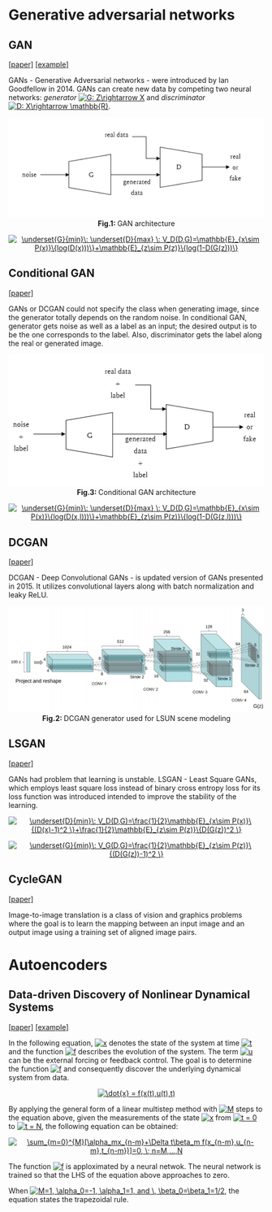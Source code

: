 # Generative adversarial networks
## GAN
[[paper]](https://arxiv.org/pdf/1406.2661.pdf) [[example]](/examples/unsupervised_learning/mnist)

GANs - Generative Adversarial networks - were introduced by Ian Goodfellow in 2014. GANs can create new data by competing two neural networks: *generator* <a href="https://www.codecogs.com/eqnedit.php?latex=G:&space;Z\rightarrow&space;X" target="_blank"><img src="https://latex.codecogs.com/gif.latex?G:&space;Z\rightarrow&space;X" title="G: Z\rightarrow X" /></a> and *discriminator* <a href="https://www.codecogs.com/eqnedit.php?latex=D:&space;X\rightarrow&space;\mathbb{R}" target="_blank"><img src="https://latex.codecogs.com/gif.latex?D:&space;X\rightarrow&space;\mathbb{R}" title="D: X\rightarrow \mathbb{R}" /></a>. 

<p align="center">
  <img src="/assets/gan_diagram.PNG"/>
  <br>
  <b> Fig.1: </b> GAN architecture
</p>

<p align="center">
<a href="https://www.codecogs.com/eqnedit.php?latex=\underset{G}{min}\:&space;\underset{D}{max}&space;\:&space;V_D(D,G)=\mathbb{E}_{x\sim&space;P(x)}\{log(D(x)))\}&plus;\mathbb{E}_{z\sim&space;P(z)}\{log(1-D(G(z)))\}" target="_blank"><img src="https://latex.codecogs.com/gif.latex?\underset{G}{min}\:&space;\underset{D}{max}&space;\:&space;V_D(D,G)=\mathbb{E}_{x\sim&space;P(x)}\{log(D(x)))\}&plus;\mathbb{E}_{z\sim&space;P(z)}\{log(1-D(G(z)))\}" title="\underset{G}{min}\: \underset{D}{max} \: V_D(D,G)=\mathbb{E}_{x\sim P(x)}\{log(D(x)))\}+\mathbb{E}_{z\sim P(z)}\{log(1-D(G(z)))\}" /></a>
</p>

## Conditional GAN
[[paper]](https://arxiv.org/pdf/1411.1784)

GANs or DCGAN could not specify the class when generating image, since the generator totally depends on the random noise. In conditional GAN, generator gets noise as well as a label as an input; the desired output is to be the one corresponds to the label.  Also, discriminator gets the label along the real or generated image.

<p align="center">
  <img src="/assets/conditional_gan.PNG"/>
  <br>
  <b> Fig.3: </b> Conditional GAN architecture
</p>

<p align="center">
<a href="https://www.codecogs.com/eqnedit.php?latex=\underset{G}{min}\:&space;\underset{D}{max}&space;\:&space;V_D(D,G)=\mathbb{E}_{x\sim&space;P(x)}\{log(D(x,l)))\}&plus;\mathbb{E}_{z\sim&space;P(z)}\{log(1-D(G(z,l)))\}" target="_blank"><img src="https://latex.codecogs.com/gif.latex?\underset{G}{min}\:&space;\underset{D}{max}&space;\:&space;V_D(D,G)=\mathbb{E}_{x\sim&space;P(x)}\{log(D(x,l)))\}&plus;\mathbb{E}_{z\sim&space;P(z)}\{log(1-D(G(z,l)))\}" title="\underset{G}{min}\: \underset{D}{max} \: V_D(D,G)=\mathbb{E}_{x\sim P(x)}\{log(D(x,l)))\}+\mathbb{E}_{z\sim P(z)}\{log(1-D(G(z,l)))\}" /></a>
</p>

## DCGAN
[[paper]](https://arxiv.org/pdf/1511.06434.pdf)

DCGAN - Deep Convolutional GANs - is updated version of GANs presented in 2015. It utilizes convolutional layers along with batch normalization and leaky ReLU.

<p align="center">
  <img src="/assets/DCGAN.png"/ width=600>
  <br>
  <b> Fig.2: </b> DCGAN generator used for LSUN scene modeling
</p>

## LSGAN
[[paper]](https://arxiv.org/pdf/1611.04076.pdf)

GANs had problem that learning is unstable. LSGAN - Least Square GANs, which employs least square loss instead of binary cross entropy loss for its loss function was introduced intended to improve the stability of the learning. 

<p align="center">
  <a href="https://www.codecogs.com/eqnedit.php?latex=\underset{D}{min}\:&space;V_D(D,G)=\frac{1}{2}\mathbb{E}_{x\sim&space;P(x)}\{(D(x)-1)^2&space;\}&plus;\frac{1}{2}\mathbb{E}_{z\sim&space;P(z)}\{D(G(z))^2&space;\}" target="_blank"><img src="https://latex.codecogs.com/gif.latex?\underset{D}{min}\:&space;V_D(D,G)=\frac{1}{2}\mathbb{E}_{x\sim&space;P(x)}\{(D(x)-1)^2&space;\}&plus;\frac{1}{2}\mathbb{E}_{z\sim&space;P(z)}\{D(G(z))^2&space;\}" title="\underset{D}{min}\: V_D(D,G)=\frac{1}{2}\mathbb{E}_{x\sim P(x)}\{(D(x)-1)^2 \}+\frac{1}{2}\mathbb{E}_{z\sim P(z)}\{D(G(z))^2 \}" /></a>
</p>

<p align="center">
<a href="https://www.codecogs.com/eqnedit.php?latex=\underset{G}{min}\:&space;V_G(D,G)=\frac{1}{2}\mathbb{E}_{z\sim&space;P(z)}\{(D(G(z))-1)^2&space;\}" target="_blank"><img src="https://latex.codecogs.com/gif.latex?\underset{G}{min}\:&space;V_G(D,G)=\frac{1}{2}\mathbb{E}_{z\sim&space;P(z)}\{(D(G(z))-1)^2&space;\}" title="\underset{G}{min}\: V_G(D,G)=\frac{1}{2}\mathbb{E}_{z\sim P(z)}\{(D(G(z))-1)^2 \}" /></a>
</p>

## CycleGAN
[[paper]](https://arxiv.org/pdf/1703.10593.pdf)

Image-to-image translation is a class of vision and graphics problems where the goal is to learn the mapping between an input image and an output image using a training set of aligned image pairs.

# Autoencoders
## Data-driven Discovery of Nonlinear Dynamical Systems

[[paper]](https://arxiv.org/pdf/1801.01236.pdf) [[example]](/examples/unsupervised_learning/lorenz_system)

In the following equation, <a href="https://www.codecogs.com/eqnedit.php?latex=x" target="_blank"><img src="https://latex.codecogs.com/gif.latex?x" title="x" /></a> denotes the state of the system at time <a href="https://www.codecogs.com/eqnedit.php?latex=t" target="_blank"><img src="https://latex.codecogs.com/gif.latex?t" title="t" /></a> and the function <a href="https://www.codecogs.com/eqnedit.php?latex=f" target="_blank"><img src="https://latex.codecogs.com/gif.latex?f" title="f" /></a> describes the evolution of the system. The term <a href="https://www.codecogs.com/eqnedit.php?latex=u" target="_blank"><img src="https://latex.codecogs.com/gif.latex?u" title="u" /></a> can be the external forcing or feedback control. The goal is to determine the function <a href="https://www.codecogs.com/eqnedit.php?latex=f" target="_blank"><img src="https://latex.codecogs.com/gif.latex?f" title="f" /></a> and consequently discover the underlying dynamical system from data.  
<p align="center">
<a href="https://www.codecogs.com/eqnedit.php?latex=\dot{x}&space;=&space;f(x(t),u(t),t)" target="_blank"><img src="https://latex.codecogs.com/gif.latex?\dot{x}&space;=&space;f(x(t),u(t),t)" title="\dot{x} = f(x(t),u(t),t)" /></a>
</p>

By applying the general form of a linear multistep method with <a href="https://www.codecogs.com/eqnedit.php?latex=M" target="_blank"><img src="https://latex.codecogs.com/gif.latex?M" title="M" /></a> steps to the equation above, given the measurements of the state <a href="https://www.codecogs.com/eqnedit.php?latex=x" target="_blank"><img src="https://latex.codecogs.com/gif.latex?x" title="x" /></a> from <a href="https://www.codecogs.com/eqnedit.php?latex=t&space;=&space;0" target="_blank"><img src="https://latex.codecogs.com/gif.latex?t&space;=&space;0" title="t = 0" /></a> to <a href="https://www.codecogs.com/eqnedit.php?latex=t&space;=&space;N" target="_blank"><img src="https://latex.codecogs.com/gif.latex?t&space;=&space;N" title="t = N" /></a>, the following equation can be obtained:

<p align="center">
<a href="https://www.codecogs.com/eqnedit.php?latex=\sum_{m=0}^{M}[\alpha_mx_{n-m}&plus;\Delta&space;t\beta_m&space;f(x_{n-m},u_{n-m},t_{n-m})]=0,&space;\;&space;n=M,...,N" target="_blank"><img src="https://latex.codecogs.com/gif.latex?\sum_{m=0}^{M}[\alpha_mx_{n-m}&plus;\Delta&space;t\beta_m&space;f(x_{n-m},u_{n-m},t_{n-m})]=0,&space;\;&space;n=M,...,N" title="\sum_{m=0}^{M}[\alpha_mx_{n-m}+\Delta t\beta_m f(x_{n-m},u_{n-m},t_{n-m})]=0, \; n=M,...,N" /></a>
</p>

The function <a href="https://www.codecogs.com/eqnedit.php?latex=f" target="_blank"><img src="https://latex.codecogs.com/gif.latex?f" title="f" /></a> is apploximated by a neural netwok. The neural network is trained so that the LHS of the equation above approaches to zero.

When <a href="https://www.codecogs.com/eqnedit.php?latex=M=1,&space;\alpha_0=-1,&space;\alpha_1=1,&space;and&space;\,&space;\beta_0=\beta_1=1/2" target="_blank"><img src="https://latex.codecogs.com/gif.latex?M=1,&space;\alpha_0=-1,&space;\alpha_1=1,&space;and&space;\,&space;\beta_0=\beta_1=1/2" title="M=1, \alpha_0=-1, \alpha_1=1, and \, \beta_0=\beta_1=1/2" /></a>, the equation states the trapezoidal rule.
